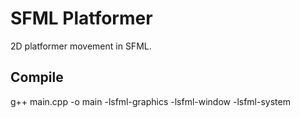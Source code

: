 # SFML Platformer

2D platformer movement in SFML.

## Compile

g++ main.cpp -o main -lsfml-graphics -lsfml-window -lsfml-system

